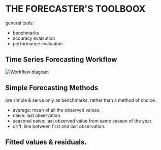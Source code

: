 # THE FORECASTER'S TOOLBOOX
general tools:
- benchmarks
- accuracy evalaution
- performance evaluation
## Time Series Forecasting Workflow
![Workflow diagram](https://otexts.com/fpp3/fpp_files/figure-html/workflow-1.png)
## Simple Forecasting Methods
are simple & serve only as benchmarks, rather than a method of choice.
- average: mean of all the observed values.
- naïve: last observation.
- seasonal naïve: last observed value from same season of the year.
- drift: line between first and last observation.
## Fitted values & residuals.


